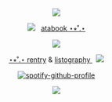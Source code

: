 
 # 

<p align="center">
 <img src="https://64.media.tumblr.com/2187af013fe93185a33b56cd72bae9e1/e889d32ca265e4fc-c8/s400x600/ccaa5f645f25a659905041e92d78ff932b609d34.pnj"> </a> 
</p>
</p>

<div align="center"> 


<p align="center">
<img src="https://64.media.tumblr.com/7a1baba737a4da4a6045e0297bcf81ed/b3c8341900b52468-dc/s75x75_c1/2386992909d4b8d25084ae7daa07d26db58b8357.gifv">   ‎ ‎ <a href="https://geto.atabook.org/?page=1">atabook ⋆⭒˚.⋆</a>
</p>
</p>


<p align="center">

<img src="https://media3.giphy.com/media/v1.Y2lkPTc5MGI3NjExcjF1OXJmcHkzejNwNjhxanVjaGRkeGdvemhlNGw4N2JmMmN3aDJtcSZlcD12MV9pbnRlcm5hbF9naWZfYnlfaWQmY3Q9Zw/BglFxFCGHOHfMztgcV/giphy.gif">

</p>

<p align="center">
<a href="https://rentry.co/deathstar">⋆⭒˚.⋆ rentry</a> & <a href="https://listography.com/8723621457"> listography </a> ‎ ‎  <img src="https://64.media.tumblr.com/b254dc49c29aa0c8bf7b4ba638f48b55/b3c8341900b52468-66/s75x75_c1/4138eb37e45ce8a4455d13bbd69a6f6e61c5d98d.gifv"
</p>
  
[![spotify-github-profile](https://spotify-github-profile.kittinanx.com/api/view?uid=g3ovs4skf0nbjusutiff4t0hk&cover_image=true&theme=natemoo-re&show_offline=true&background_color=121212&interchange=false&bar_color=d12c1a&bar_color_cover=false)](https://spotify-github-profile.kittinanx.com/api/view?uid=31tzkhecwahaordzn6n25me5hfmi&redirect=true)
</div>

<p align="center">
<p align="center">
 <img src="https://64.media.tumblr.com/a90dd721f75aa16e8bea27aac48b5cee/e889d32ca265e4fc-4b/s400x600/5e8d9d44fd35338fa61f18f914241b356918a84a.pnj"> </a> 
</p>
